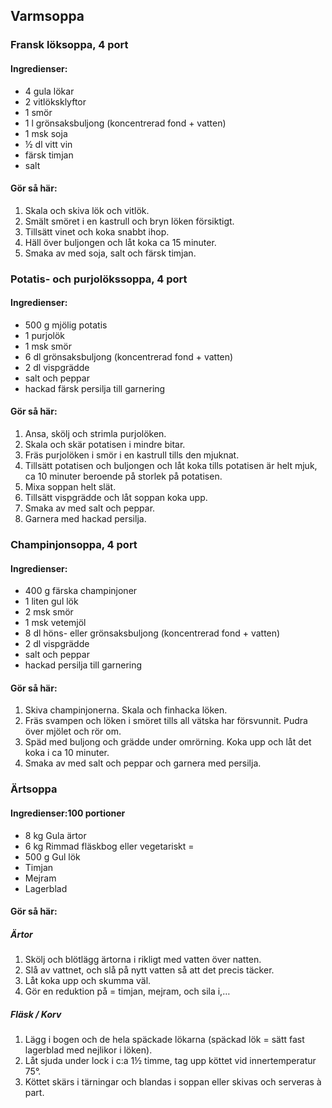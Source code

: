 ## Varmsoppa

### Fransk löksoppa, 4 port
#### Ingredienser:
* 4 gula lökar
* 2 vitlöksklyftor
* 1 smör
* 1 l grönsaksbuljong (koncentrerad fond + vatten)
* 1 msk soja
* ½ dl vitt vin
* färsk timjan
* salt
#### Gör så här:
1. Skala och skiva lök och vitlök.
2. Smält smöret i en kastrull och bryn löken försiktigt.
3. Tillsätt vinet och koka snabbt ihop.
4. Häll över buljongen och låt koka ca 15 minuter.
5. Smaka av med soja, salt och färsk timjan.

### Potatis- och purjolökssoppa, 4 port
#### Ingredienser:
* 500 g mjölig potatis
* 1 purjolök
* 1 msk smör
* 6 dl grönsaksbuljong (koncentrerad fond + vatten)
* 2 dl vispgrädde
* salt och peppar
* hackad färsk persilja till garnering
#### Gör så här:
1. Ansa, skölj och strimla purjolöken.
2. Skala och skär potatisen i mindre bitar.
3. Fräs purjolöken i smör i en kastrull tills den mjuknat.
4. Tillsätt potatisen och buljongen och låt koka tills potatisen är helt mjuk, ca 10 minuter
beroende på storlek på potatisen.
5. Mixa soppan helt slät.
6. Tillsätt vispgrädde och låt soppan koka upp.
7. Smaka av med salt och peppar.
8. Garnera med hackad persilja.

### Champinjonsoppa, 4 port
#### Ingredienser:
* 400 g färska champinjoner
* 1 liten gul lök
* 2 msk smör
* 1 msk vetemjöl
* 8 dl höns- eller grönsaksbuljong (koncentrerad fond + vatten)
* 2 dl vispgrädde
* salt och peppar
* hackad persilja till garnering
#### Gör så här:
1. Skiva champinjonerna. Skala och finhacka löken.
2. Fräs svampen och löken i smöret tills all vätska har försvunnit. Pudra över mjölet och rör om.
3. Späd med buljong och grädde under omrörning. Koka upp och låt det koka i ca 10 minuter.
4. Smaka av med salt och peppar och garnera med persilja.

### Ärtsoppa
#### Ingredienser:100 portioner
* 8 kg Gula ärtor
* 6 kg Rimmad fläskbog eller vegetariskt =
* 500 g Gul lök
* Timjan
* Mejram
* Lagerblad

#### Gör så här:
##### Ärtor
1. Skölj och blötlägg ärtorna i rikligt med vatten över natten.
2. Slå av vattnet, och slå på nytt vatten så att det precis täcker.
3. Låt koka upp och skumma väl.
4. Gör en reduktion på = timjan, mejram, och sila i,…

##### Fläsk / Korv
1. Lägg i bogen och de hela späckade lökarna (späckad lök = sätt fast lagerblad med nejlikor i löken).
2. Låt sjuda under lock i c:a 1½ timme, tag upp köttet vid innertemperatur 75°.
3. Köttet skärs i tärningar och blandas i soppan eller skivas och serveras à part.
